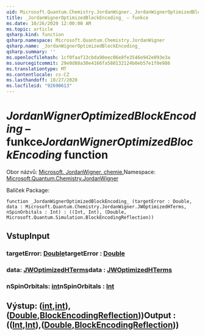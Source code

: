 ```yaml
---
uid: Microsoft.Quantum.Chemistry.JordanWigner._JordanWignerOptimizedBlockEncoding_
title: _JordanWignerOptimizedBlockEncoding_ – funkce
ms.date: 10/26/2020 12:00:00 AM
ms.topic: article
qsharp.kind: function
qsharp.namespace: Microsoft.Quantum.Chemistry.JordanWigner
qsharp.name: _JordanWignerOptimizedBlockEncoding_
qsharp.summary: ''
ms.openlocfilehash: 1cf0faaf13cbda90eec06e8fe3546e942e093e3a
ms.sourcegitcommit: 29e0d88a30e4166fa580132124b0eb57e1f0e986
ms.translationtype: MT
ms.contentlocale: cs-CZ
ms.lasthandoff: 10/27/2020
ms.locfileid: "92698613"
---
```

# <a name="_jordanwigneroptimizedblockencoding_-function"></a><span data-ttu-id="597bc-102">_JordanWignerOptimizedBlockEncoding_ – funkce</span><span class="sxs-lookup"><span data-stu-id="597bc-102">_JordanWignerOptimizedBlockEncoding_ function</span></span>

<span data-ttu-id="597bc-103">Obor názvů: [Microsoft. JordanWigner. chemie.](xref:Microsoft.Quantum.Chemistry.JordanWigner)</span><span class="sxs-lookup"><span data-stu-id="597bc-103">Namespace: [Microsoft.Quantum.Chemistry.JordanWigner](xref:Microsoft.Quantum.Chemistry.JordanWigner)</span></span>

<span data-ttu-id="597bc-104">Balíček [](https://nuget.org/packages/)</span><span class="sxs-lookup"><span data-stu-id="597bc-104">Package: [](https://nuget.org/packages/)</span></span>




```qsharp
function _JordanWignerOptimizedBlockEncoding_ (targetError : Double, data : Microsoft.Quantum.Chemistry.JordanWigner.JWOptimizedHTerms, nSpinOrbitals : Int) : ((Int, Int), (Double, Microsoft.Quantum.Simulation.BlockEncodingReflection))
```


## <a name="input"></a><span data-ttu-id="597bc-105">Vstup</span><span class="sxs-lookup"><span data-stu-id="597bc-105">Input</span></span>

### <a name="targeterror--double"></a><span data-ttu-id="597bc-106">targetError: [Double](xref:microsoft.quantum.lang-ref.double)</span><span class="sxs-lookup"><span data-stu-id="597bc-106">targetError : [Double](xref:microsoft.quantum.lang-ref.double)</span></span>




### <a name="data--jwoptimizedhterms"></a><span data-ttu-id="597bc-107">data: [JWOptimizedHTerms](xref:Microsoft.Quantum.Chemistry.JordanWigner.JWOptimizedHTerms)</span><span class="sxs-lookup"><span data-stu-id="597bc-107">data : [JWOptimizedHTerms](xref:Microsoft.Quantum.Chemistry.JordanWigner.JWOptimizedHTerms)</span></span>




### <a name="nspinorbitals--int"></a><span data-ttu-id="597bc-108">nSpinOrbitals: [int](xref:microsoft.quantum.lang-ref.int)</span><span class="sxs-lookup"><span data-stu-id="597bc-108">nSpinOrbitals : [Int](xref:microsoft.quantum.lang-ref.int)</span></span>





## <a name="output--intintdoubleblockencodingreflection"></a><span data-ttu-id="597bc-109">Výstup: ([int](xref:microsoft.quantum.lang-ref.int),[int](xref:microsoft.quantum.lang-ref.int)), ([Double](xref:microsoft.quantum.lang-ref.double),[BlockEncodingReflection](xref:Microsoft.Quantum.Simulation.BlockEncodingReflection)))</span><span class="sxs-lookup"><span data-stu-id="597bc-109">Output : (([Int](xref:microsoft.quantum.lang-ref.int),[Int](xref:microsoft.quantum.lang-ref.int)),([Double](xref:microsoft.quantum.lang-ref.double),[BlockEncodingReflection](xref:Microsoft.Quantum.Simulation.BlockEncodingReflection)))</span></span>

